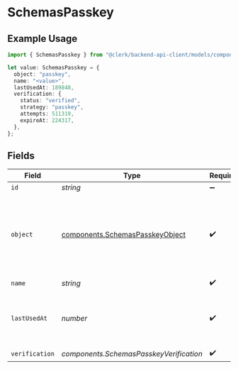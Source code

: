 # SchemasPasskey

## Example Usage

```typescript
import { SchemasPasskey } from "@clerk/backend-api-client/models/components";

let value: SchemasPasskey = {
  object: "passkey",
  name: "<value>",
  lastUsedAt: 189848,
  verification: {
    status: "verified",
    strategy: "passkey",
    attempts: 511319,
    expireAt: 224317,
  },
};
```

## Fields

| Field                                                                                  | Type                                                                                   | Required                                                                               | Description                                                                            |
| -------------------------------------------------------------------------------------- | -------------------------------------------------------------------------------------- | -------------------------------------------------------------------------------------- | -------------------------------------------------------------------------------------- |
| `id`                                                                                   | *string*                                                                               | :heavy_minus_sign:                                                                     | N/A                                                                                    |
| `object`                                                                               | [components.SchemasPasskeyObject](../../models/components/schemaspasskeyobject.md)     | :heavy_check_mark:                                                                     | String representing the object's type. Objects of the same type share the same value.<br/> |
| `name`                                                                                 | *string*                                                                               | :heavy_check_mark:                                                                     | N/A                                                                                    |
| `lastUsedAt`                                                                           | *number*                                                                               | :heavy_check_mark:                                                                     | Unix timestamp of when the passkey was last used.<br/>                                 |
| `verification`                                                                         | *components.SchemasPasskeyVerification*                                                | :heavy_check_mark:                                                                     | N/A                                                                                    |